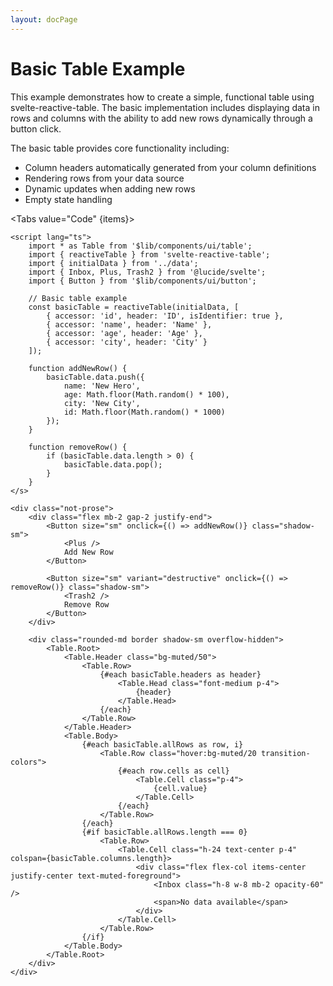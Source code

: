 ```yaml
---
layout: docPage
---
```


<script lang="ts">
	import BasicTable from './basic-table.svelte';
	import Tabs from '$shared/ui/tabs.svelte'
	import TabItem from '$shared/ui/tab-item.svelte'
	import Pre from '$shared/ui/markdown/pre.svelte';

	const items = ['Code', 'Preview'];
</script>

# Basic Table Example

This example demonstrates how to create a simple, functional table using svelte-reactive-table. The basic implementation
includes displaying data in rows and columns with the ability to add new rows dynamically through a button click.

The basic table provides core functionality including:

- Column headers automatically generated from your column definitions
- Rendering rows from your data source
- Dynamic updates when adding new rows
- Empty state handling

<Tabs value="Code" {items}>

<TabItem value="Code">

```svelte
<script lang="ts">
	import * as Table from '$lib/components/ui/table';
	import { reactiveTable } from 'svelte-reactive-table';
	import { initialData } from '../data';
	import { Inbox, Plus, Trash2 } from '@lucide/svelte';
	import { Button } from '$lib/components/ui/button';

	// Basic table example
	const basicTable = reactiveTable(initialData, [
		{ accessor: 'id', header: 'ID', isIdentifier: true },
		{ accessor: 'name', header: 'Name' },
		{ accessor: 'age', header: 'Age' },
		{ accessor: 'city', header: 'City' }
	]);

	function addNewRow() {
		basicTable.data.push({
			name: 'New Hero',
			age: Math.floor(Math.random() * 100),
			city: 'New City',
			id: Math.floor(Math.random() * 1000)
		});
	}

	function removeRow() {
		if (basicTable.data.length > 0) {
			basicTable.data.pop();
		}
	}
</s>

<div class="not-prose">
	<div class="flex mb-2 gap-2 justify-end">
		<Button size="sm" onclick={() => addNewRow()} class="shadow-sm">
			<Plus />
			Add New Row
		</Button>

		<Button size="sm" variant="destructive" onclick={() => removeRow()} class="shadow-sm">
			<Trash2 />
			Remove Row
		</Button>
	</div>

	<div class="rounded-md border shadow-sm overflow-hidden">
		<Table.Root>
			<Table.Header class="bg-muted/50">
				<Table.Row>
					{#each basicTable.headers as header}
						<Table.Head class="font-medium p-4">
							{header}
						</Table.Head>
					{/each}
				</Table.Row>
			</Table.Header>
			<Table.Body>
				{#each basicTable.allRows as row, i}
					<Table.Row class="hover:bg-muted/20 transition-colors">
						{#each row.cells as cell}
							<Table.Cell class="p-4">
								{cell.value}
							</Table.Cell>
						{/each}
					</Table.Row>
				{/each}
				{#if basicTable.allRows.length === 0}
					<Table.Row>
						<Table.Cell class="h-24 text-center p-4" colspan={basicTable.columns.length}>
							<div class="flex flex-col items-center justify-center text-muted-foreground">
								<Inbox class="h-8 w-8 mb-2 opacity-60" />
								<span>No data available</span>
							</div>
						</Table.Cell>
					</Table.Row>
				{/if}
			</Table.Body>
		</Table.Root>
	</div>
</div>
```

</TabItem>

<TabItem value="Preview">
	<BasicTable />
</TabItem>

</Tabs>
